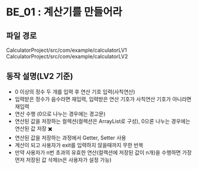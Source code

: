 # BE_01 : 계산기를 만들어라
## 파일 경로
CalculatorProject/src/com/example/calculatorLV1
CalculatorProject/src/com/example/calculatorLV2

## 동작 설명(LV2 기준)
- 0 이상의 정수 두 개를 입력 후 연산 기호 입력(사칙연산)
- 입력받은 정수가 음수라면 재입력, 입력받은 연산 기호가 사칙연산 기호가 아니라면 재입력
- 연산 수행 (0으로 나누는 경우에는 경고문)
- 연산된 값을 저장하는 컬렉션(컬렉션은 ArrayList<Integer>로 구성), 0으론 나누는 경우에는 연산된 값 저장 ✖️
- 연산된 값을 저장하는 과정에서 Getter, Setter 사용
- 계산이 되고 사용자가 exit를 입력하지 않을때까지 무한 반복
- 만약 사용자가 n번 초과의 유효한 연산(컬렉션에 저장된 값이 n개)을 수행하면 가장 먼저 저장된 값 삭제(n은 사용자가 설정 가능)
